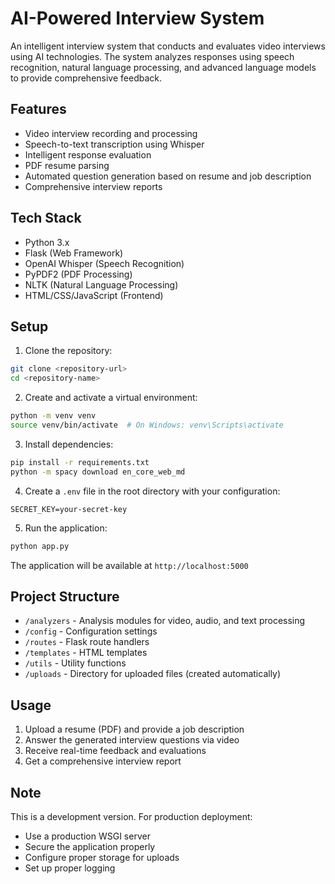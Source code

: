 # AI-Powered Interview System

An intelligent interview system that conducts and evaluates video interviews using AI technologies. The system analyzes responses using speech recognition, natural language processing, and advanced language models to provide comprehensive feedback.

## Features

- Video interview recording and processing
- Speech-to-text transcription using Whisper
- Intelligent response evaluation
- PDF resume parsing
- Automated question generation based on resume and job description
- Comprehensive interview reports

## Tech Stack

- Python 3.x
- Flask (Web Framework)
- OpenAI Whisper (Speech Recognition)
- PyPDF2 (PDF Processing)
- NLTK (Natural Language Processing)
- HTML/CSS/JavaScript (Frontend)

## Setup

1. Clone the repository:
```bash
git clone <repository-url>
cd <repository-name>
```

2. Create and activate a virtual environment:
```bash
python -m venv venv
source venv/bin/activate  # On Windows: venv\Scripts\activate
```

3. Install dependencies:
```bash
pip install -r requirements.txt
python -m spacy download en_core_web_md
```

4. Create a `.env` file in the root directory with your configuration:
```
SECRET_KEY=your-secret-key
```

5. Run the application:
```bash
python app.py
```

The application will be available at `http://localhost:5000`

## Project Structure

- `/analyzers` - Analysis modules for video, audio, and text processing
- `/config` - Configuration settings
- `/routes` - Flask route handlers
- `/templates` - HTML templates
- `/utils` - Utility functions
- `/uploads` - Directory for uploaded files (created automatically)

## Usage

1. Upload a resume (PDF) and provide a job description
2. Answer the generated interview questions via video
3. Receive real-time feedback and evaluations
4. Get a comprehensive interview report

## Note

This is a development version. For production deployment:
- Use a production WSGI server
- Secure the application properly
- Configure proper storage for uploads
- Set up proper logging 
